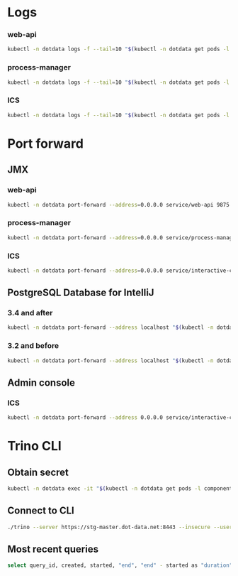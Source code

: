# Logs
### web-api
```bash
kubectl -n dotdata logs -f --tail=10 "$(kubectl -n dotdata get pods -l component=web-api -o name)"
```

### process-manager
```bash
kubectl -n dotdata logs -f --tail=10 "$(kubectl -n dotdata get pods -l component=process-manager -o name)"
```

### ICS
```bash
kubectl -n dotdata logs -f --tail=10 "$(kubectl -n dotdata get pods -l component=interactive-computation-server -o name)"
```

# Port forward
## JMX
### web-api
```bash
kubectl -n dotdata port-forward --address=0.0.0.0 service/web-api 9875:9875
```

### process-manager
```bash
kubectl -n dotdata port-forward --address=0.0.0.0 service/process-manager 9874:9874
```

### ICS
```bash
kubectl -n dotdata port-forward --address=0.0.0.0 service/interactive-computation-server-service 9876:9876
```

## PostgreSQL Database for IntelliJ
### 3.4 and after
```bash
kubectl -n dotdata port-forward --address localhost "$(kubectl -n dotdata get pods -l component=postgresql-patroni -o name)" 55432:5432
```

### 3.2 and before
```bash
kubectl -n dotdata port-forward --address localhost "$(kubectl -n dotdata get pods -l component=patroni1 -o name)" 55432:5432
```

## Admin console
### ICS
```bash
kubectl -n dotdata port-forward --address 0.0.0.0 service/interactive-computation-server-service 8443:8443
```

# Trino CLI
## Obtain secret
```bash
kubectl -n dotdata exec -it "$(kubectl -n dotdata get pods -l component=interactive-computation-server -o name)" -- env | grep SECRET
```

## Connect to CLI
```bash
./trino --server https://stg-master.dot-data.net:8443 --insecure --user dotdata_internal_services_user_clfvds8ld000208mj5rxiduhl --extra-credential=access-type=service --extra-credential=secret='$1$43137$zWYsBpTf8eFvL6lf94O/S/' --catalog artifacts
```

## Most recent queries
```bash
select query_id, created, started, "end", "end" - started as "duration", query from system.runtime.queries order by created desc;
```
